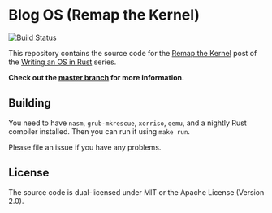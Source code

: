 # Blog OS (Remap the Kernel)
[![Build Status](https://travis-ci.org/phil-opp/blog_os.svg?branch=remap_the_kernel)](https://travis-ci.org/phil-opp/blog_os/branches)

This repository contains the source code for the [Remap the Kernel](http://os.phil-opp.com/remap-the-kernel.html) post of the [Writing an OS in Rust](http://os.phil-opp.com) series.

**Check out the [master branch](https://github.com/phil-opp/blog_os) for more information.**

## Building
You need to have `nasm`, `grub-mkrescue`, `xorriso`, `qemu`, and a nightly Rust compiler installed. Then you can run it using `make run`.

Please file an issue if you have any problems.

## License
The source code is dual-licensed under MIT or the Apache License (Version 2.0).
